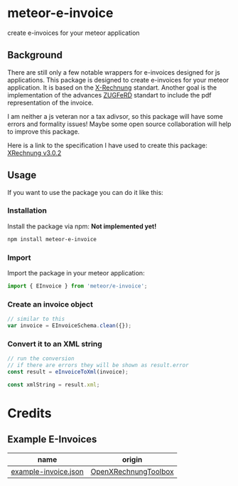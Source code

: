 # meteor-e-invoice
create e-invoices for your meteor application

## Background
There are still only a few notable wrappers for e-invoices designed for js applications. This package is designed to create e-invoices for your meteor application. It is based on the [X-Rechnung](https://xeinkauf.de/xrechnung/) standart. Another goal is the implementation of the advances [ZUGFeRD](https://www.ferd-net.de/) standart to include the pdf representation of the invoice.

I am neither a js veteran nor a tax adivsor, so this package will have some errors and formality issues! Maybe some open source collaboration will help to improve this package.

Here is a link to the specification I have used to create this package:
[XRechnung v3.0.2](https://xeinkauf.de/app/uploads/2024/07/302-XRechnung-2024-06-20.pdf)

## Usage
If you want to use the package you can do it like this:
### Installation
Install the package via npm:
**Not implemented yet!**
```bash
npm install meteor-e-invoice
```

### Import
Import the package in your meteor application:
```javascript
import { EInvoice } from 'meteor/e-invoice';
```

### Create an invoice object
```javascript
// similar to this
var invoice = EInvoiceSchema.clean({});
```

### Convert it to an XML string
```javascript
// run the conversion
// if there are errors they will be shown as result.error
const result = eInvoiceToXml(invoice);

const xmlString = result.xml;
```

# Credits

## Example E-Invoices
|name|origin|
|---|---|
|[example-invoice.json](https://github.com/Nasenboi/meteor-e-invoice/blob/main/tests/test-objects/example-invoice.json)|[OpenXRechnungToolbox](https://github.com/jcthiele/OpenXRechnungToolbox/blob/master/exampleInvoices/XRechnung_v3.0.2/01.01a-INVOICE_ubl.xml)|